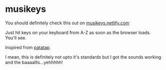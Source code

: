 # musikeys

You should definitely check this out on [musikeys.netlify.com](https://musikeys.netlify.com/)

Just hit keys on your keyboard from A-Z as soon as the browser loads. You'll see.

Inspired from [patatap](https://patatap.com/).

I mean, this is definitely not upto it's standards but I got the sounds working and the baaaallls...yehhhhh!
